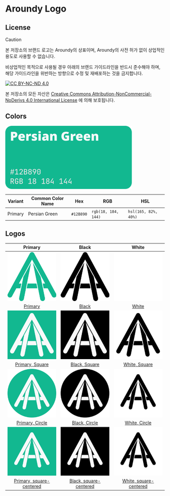 # Aroundy Logo

## License

> [!CAUTION]
> 본 저장소의 브랜드 로고는 Aroundy의 상표이며, Aroundy의 사전 허가 없이 상업적인 용도로 사용할 수 없습니다.
>
> 비상업적인 목적으로 사용될 경우 아래의 브랜드 가이드라인을 반드시 준수해야 하며, 해당 가이드라인을 위반하는 방향으로 수정 및 재배포하는 것을 금지합니다.

[![CC BY-NC-ND 4.0][cc-by-nc-nd-image]][cc-by-nc-nd]

본 저장소의 모든 자산은 [Creative Commons Attribution-NonCommercial-NoDerivs 4.0 International License][cc-by-nc-nd] 에 의해 보호됩니다.

## Colors

<img src="./assets/pallet.png" width="400" />

| Variant | Common Color Name | Hex       | RGB                 | HSL                  |
| ------- | ----------------- | --------- | ------------------- | -------------------- |
| Primary | Persian Green     | `#12B890` | `rgb(18, 184, 144)` | `hsl(165, 82%, 40%)` |

## Logos

|                       Primary                       |                      Black                      |                      White                      |
| :-------------------------------------------------: | :---------------------------------------------: | :---------------------------------------------: |
|              ![](./assets/primary.svg)              |             ![](./assets/black.svg)             |             ![](./assets/white.svg)             |
|                 [Primary][primary]                  |                 [Black][black]                  |                 [White][white]                  |
|          ![](./assets/primary-square.svg)           |         ![](./assets/black-square.svg)          |         ![](./assets/white-square.svg)          |
|          [Primary, Square][primary-square]          |          [Black, Square][black-square]          |          [White, Square][white-square]          |
|          ![](./assets/primary-circle.svg)           |         ![](./assets/black-circle.svg)          |         ![](./assets/white-circle.svg)          |
|          [Primary, Circle][primary-circle]          |          [Black, Circle][black-circle]          |          [White, Circle][white-circle]          |
|      ![](./assets/primary-square-centered.svg)      |     ![](./assets/black-square-centered.svg)     |     ![](./assets/white-square-centered.svg)     |
| [Primary, square-centered][primary-square-centered] | [Black, square-centered][black-square-centered] | [White, square-centered][white-square-centered] |

[cc-by-nc-nd]: http://creativecommons.org/licenses/by-nc-nd/4.0/
[cc-by-nc-nd-image]: https://licensebuttons.net/l/by-nc-nd/4.0/88x31.png
[primary]: ./assets/primary.svg
[black]: ./assets/black.svg
[white]: ./assets/white.svg
[primary-square]: ./assets/primary-square.svg
[black-square]: ./assets/black-square.svg
[white-square]: ./assets/white-square.svg
[primary-circle]: ./assets/primary-circle.svg
[black-circle]: ./assets/black-circle.svg
[white-circle]: ./assets/white-circle.svg
[primary-square-centered]: ./assets/primary-square-centered.svg
[black-square-centered]: ./assets/black-square-centered.svg
[white-square-centered]: ./assets/white-square-centered.svg
